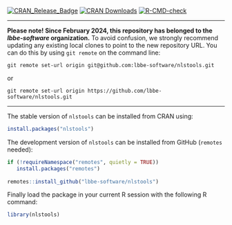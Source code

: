 [![CRAN_Release_Badge](http://www.r-pkg.org/badges/version-ago/nlstools)](https://cran.r-project.org/package=nlstools)
[![CRAN Downloads](https://cranlogs.r-pkg.org/badges/nlstools)](https://cran.r-project.org/package=nlstools)
[![R-CMD-check](https://github.com/lbbe-software/nlstools/workflows/R-CMD-check/badge.svg)](https://github.com/lbbe-software/nlstools/actions)

---------------------------

**Please note! Since February 2024, this repository has belonged to the *lbbe-software* organization.**
To avoid confusion, we strongly recommend updating any existing local clones to point to the new 
repository URL. You can do this by using `git remote` on the command line:

`git remote set-url origin git@github.com:lbbe-software/nlstools.git`

or 

`git remote set-url origin https://github.com/lbbe-software/nlstools.git`

---------------------------

The stable version of `nlstools` can be installed from CRAN using:
```r
install.packages("nlstools")
```

The development version of `nlstools` can be installed from GitHub (`remotes` needed):
```r
if (!requireNamespace("remotes", quietly = TRUE))
   install.packages("remotes")
   
remotes::install_github("lbbe-software/nlstools")
``` 

Finally load the package in your current R session with the following R command:
```r
library(nlstools)
```
